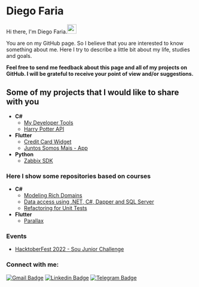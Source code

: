 # Diego Faria

Hi there, I'm Diego Faria.<a href="https://www.gautamkrishnar.com/"><img src="https://media.giphy.com/media/hvRJCLFzcasrR4ia7z/giphy.gif" width="25px"></a>

You are on my GitHub page. So I believe that you are interested to know something about me.
Here I try to describe a little bit about my life, studies and goals.

**Feel free to send me feedback about this page and all of my projects on GitHub. I will be grateful to receive your point of view and/or suggestions.**

## Some of my projects that I would like to share with you
- **C#**
	- [My Developer Tools](https://github.com/diegodrf/MyDeveloperTools) 
	- [Harry Potter API](https://github.com/diegodrf/HarryPotterApi)
- **Flutter**
	- [Credit Card Widget](https://github.com/diegodrf/credit_card_flutter)
	- [Juntos Somos Mais - App](https://github.com/diegodrf/juntossomosmais-frontend-challenge-app)
- **Python**
	- [Zabbix SDK](https://github.com/diegodrf/ZabbixAPI_py)

### Here I show some repositories based on courses
- **C#**
	- [Modeling Rich Domains](https://github.com/diegodrf/ddd-rich-domain-course-baltaio)
	- [Data access using .NET, C#, Dapper and SQL Server](https://github.com/diegodrf/dapper-course-baltaio)
	- [Refactoring for Unit Tests](https://balta.io/player/assistir/5d081362-fb6f-c00e-79ab-8a9b00000000)
- **Flutter**
	- [Parallax](https://github.com/diegodrf/flutter_parallax)

### Events
- [HacktoberFest 2022 - Sou Junior Challenge](https://github.com/SouJunior/code-challenge/tree/main/csharp/diegodrf)

### Connect with me:

[![Gmail Badge](https://img.shields.io/badge/-diego.rdfaria@gmail.com-c14438?style=flat&logo=Gmail&logoColor=white)](mailto:diegordfaria+github@gmail.com "Connect via Email")
[![Linkedin Badge](https://img.shields.io/badge/-Diego%20Faria-0072b1?style=flat&logo=Linkedin&logoColor=white)](https://www.linkedin.com/in/diegorfaria/ "Connect on LinkedIn")
[![Telegram Badge](https://img.shields.io/badge/-@diegodrf-0088CC?style=flat&logo=Telegram&logoColor=white)](https://t.me/diegodrf "Contact on Telegram")
